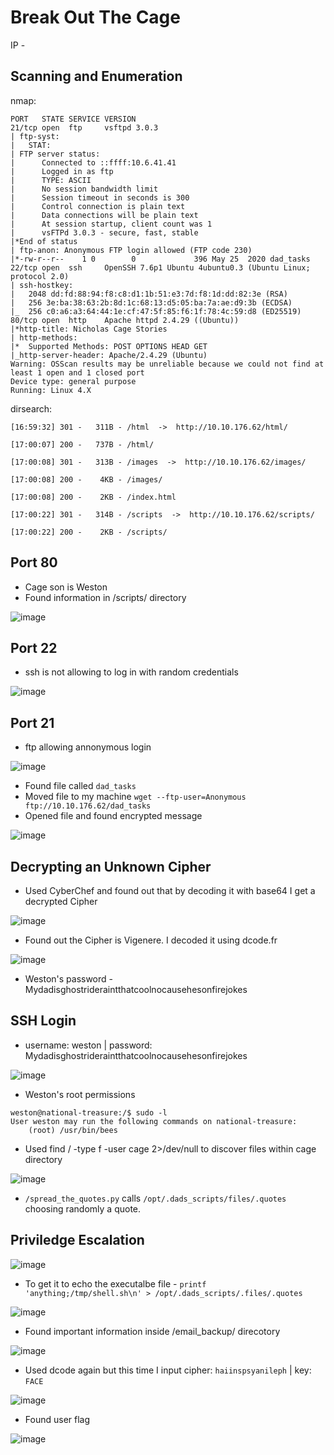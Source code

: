 
# Break Out The Cage

IP - 


## Scanning and Enumeration

nmap:
```
PORT   STATE SERVICE VERSION
21/tcp open  ftp     vsftpd 3.0.3
| ftp-syst:
|   STAT:
| FTP server status:
|      Connected to ::ffff:10.6.41.41
|      Logged in as ftp
|      TYPE: ASCII
|      No session bandwidth limit
|      Session timeout in seconds is 300
|      Control connection is plain text
|      Data connections will be plain text
|      At session startup, client count was 1
|      vsFTPd 3.0.3 - secure, fast, stable
|*End of status
| ftp-anon: Anonymous FTP login allowed (FTP code 230)
|*-rw-r--r--    1 0        0             396 May 25  2020 dad_tasks
22/tcp open  ssh     OpenSSH 7.6p1 Ubuntu 4ubuntu0.3 (Ubuntu Linux; protocol 2.0)
| ssh-hostkey:
|   2048 dd:fd:88:94:f8:c8:d1:1b:51:e3:7d:f8:1d:dd:82:3e (RSA)
|   256 3e:ba:38:63:2b:8d:1c:68:13:d5:05:ba:7a:ae:d9:3b (ECDSA)
|_  256 c0:a6:a3:64:44:1e:cf:47:5f:85:f6:1f:78:4c:59:d8 (ED25519)
80/tcp open  http    Apache httpd 2.4.29 ((Ubuntu))
|*http-title: Nicholas Cage Stories
| http-methods:
|*  Supported Methods: POST OPTIONS HEAD GET
|_http-server-header: Apache/2.4.29 (Ubuntu)
Warning: OSScan results may be unreliable because we could not find at least 1 open and 1 closed port
Device type: general purpose
Running: Linux 4.X
```
dirsearch:
```
[16:59:32] 301 -   311B - /html  ->  http://10.10.176.62/html/

[17:00:07] 200 -   737B - /html/

[17:00:08] 301 -   313B - /images  ->  http://10.10.176.62/images/

[17:00:08] 200 -    4KB - /images/

[17:00:08] 200 -    2KB - /index.html

[17:00:22] 301 -   314B - /scripts  ->  http://10.10.176.62/scripts/

[17:00:22] 200 -    2KB - /scripts/
```
## Port 80

- Cage son is Weston
- Found information in /scripts/ directory


![image](https://github.com/user-attachments/assets/2021c32c-bb75-4ac0-add0-405a10202f53)


## Port 22
- ssh is not allowing to log in with random credentials


![image](https://github.com/user-attachments/assets/0fd37ddc-4d1e-4518-83f1-005e968474ab)

## Port 21

- ftp allowing annonymous login

![image](https://github.com/user-attachments/assets/e6ebd02c-446a-4219-a90a-b5cf615cae64)

- Found file called ```dad_tasks```
- Moved file to my machine ```wget --ftp-user=Anonymous ftp://10.10.176.62/dad_tasks```
- Opened file and found encrypted message

![image](https://github.com/user-attachments/assets/b381a85e-b18c-4e2a-baf5-f9362c92dc57)


## Decrypting an Unknown Cipher
- Used CyberChef and found out that by decoding it with base64 I get a decrypted Cipher

![image](https://github.com/user-attachments/assets/554b5041-7046-46fb-8a6d-13d894bbc3f6)


- Found out the Cipher is Vigenere. I decoded it using dcode.fr

![image](https://github.com/user-attachments/assets/2f878959-1491-48f7-82a5-1a30328fe2c5)

- Weston's password - Mydadisghostrideraintthatcoolnocausehesonfirejokes 


## SSH Login
- username: weston | password: Mydadisghostrideraintthatcoolnocausehesonfirejokes

![image](https://github.com/user-attachments/assets/72c5b35f-cb49-4ab6-a7cb-0db6dcf4eff6)


- Weston's root permissions
```
weston@national-treasure:/$ sudo -l
User weston may run the following commands on national-treasure:
    (root) /usr/bin/bees
```


- Used find / -type f -user cage 2>/dev/null to discover files within cage directory

![image](https://github.com/user-attachments/assets/a53147bb-f772-442f-91f7-e2054863d68f)

- ```/spread_the_quotes.py``` calls ```/opt/.dads_scripts/files/.quotes``` choosing randomly a quote.


## Priviledge Escalation


![image](https://github.com/user-attachments/assets/43161db1-0566-43cc-9d5b-a79c8dfcba44)

- To get it to echo the executalbe file - ```printf 'anything;/tmp/shell.sh\n' > /opt/.dads_scripts/.files/.quotes```

![image](https://github.com/user-attachments/assets/fef46213-21ef-47a0-9b3f-22aa961c1efa)

- Found important information inside /email_backup/ direcotory


![image](https://github.com/user-attachments/assets/471be8e9-4381-47d9-a203-ca3373fdccd8)

- Used dcode again but this time I input cipher: ```haiinspsyanileph``` | key: ```FACE```


![image](https://github.com/user-attachments/assets/a6e0d65e-a622-4427-9146-04053f205b0e)


- Found user flag


![image](https://github.com/user-attachments/assets/03b9d4ce-2a39-4cde-bbed-c46a7058a84b)


